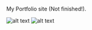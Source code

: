My Portfolio site (Not finished!). 

![alt text](https://cdn.discordapp.com/attachments/746464734664065175/1081568579989811210/image.png)
![alt text](https://cdn.discordapp.com/attachments/746464734664065175/1081725547559784569/image.png)
